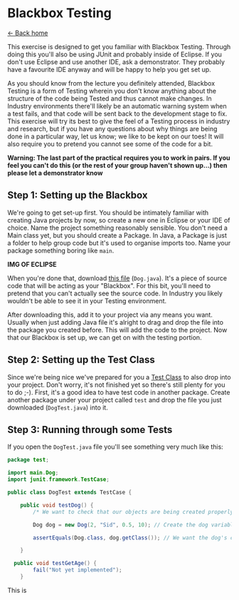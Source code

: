 # Blackbox Testing

[<- Back home](index)

This exercise is designed to get you familiar with Blackbox Testing. Through doing this you'll also be using JUnit and probably inside of Eclipse. If you don't use Eclipse and use another IDE, ask a demonstrator. They probably have a favourite IDE anyway and will be happy to help you get set up.

As you should know from the lecture you definitely attended, Blackbox Testing is a form of Testing wherein you don't know anything about the structure of the code being Tested and thus cannot make changes. In Industry environments there'll likely be an automatic warning system when a test fails, and that code will be sent back to the development stage to fix. This exercise will try its best to give the feel of a Testing process in industry and research, but if you have any questions about why things are being done in a particular way, let us know; we like to be kept on our toes! It will also require you to pretend you cannot see some of the code for a bit.

**Warning: The last part of the practical requires you to work in pairs. If you feel you can't do this (or the rest of your group haven't shown up…) then please let a demonstrator know**

## Step 1: Setting up the Blackbox
We're going to get set-up first. You should be intimately familiar with creating Java projects by now, so create a new one in Eclipse or your IDE of choice. Name the project something reasonably sensible. You don't need a Main class yet, but you should create a Package. In Java, a Package is just a folder to help group code but it's used to organise imports too. Name your package something boring like `main`.

**IMG OF ECLIPSE**

When you're done that, download [this file](#) (`Dog.java`). It's a piece of source code that will be acting as your "Blackbox". For this bit, you'll need to pretend that you can't actually see the source code. In Industry you likely wouldn't be able to see it in your Testing environment.

After downloading this, add it to your project via any means you want. Usually when just adding Java file it's alright to drag and drop the file into the package you created before. This will add the code to the project. Now that our Blackbox is set up, we can get on with the testing portion.

## Step 2: Setting up the Test Class
Since we're being nice we've prepared for you a [Test Class](#) to also drop into your project. Don't worry, it's not finished yet so there's still plenty for you to do ;-). First, it's a good idea to have test code in another package. Create another package under your project called `test` and drop the file you just downloaded (`DogTest.java`) into it.

## Step 3: Running through some Tests
If you open the `DogTest.java` file you'll see something very much like this:

```java
package test;

import main.Dog;
import junit.framework.TestCase;

public class DogTest extends TestCase {

	public void testDog() {
		/* We want to check that our objects are being created properly */

		Dog dog = new Dog(2, "Sid", 0.5, 10); // Create the dog variable to test.

		assertEquals(Dog.class, dog.getClass()); // We want the dog's class to equal the class we created

	}

  public void testGetAge() {
		fail("Not yet implemented");
	}
```
This is 
